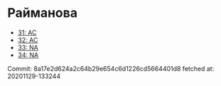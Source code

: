 # Райманова
- [31: AC](31.md)
- [32: AC](32.md)
- [33: NA](33.md)
- [34: NA](34.md)

Commit: 8a17e2d624a2c64b29e654c6d1226cd5664401d8
 fetched at: 20201129-133244
